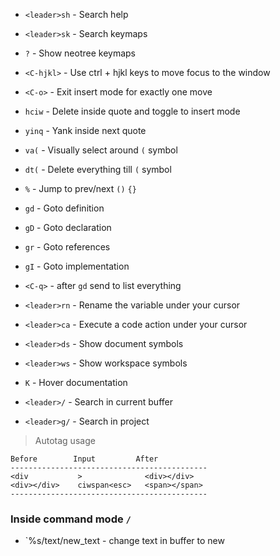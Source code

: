 - `<leader>sh` - Search help
- `<leader>sk` - Search keymaps
- `?` - Show neotree keymaps

- `<C-hjkl>` - Use ctrl + hjkl keys to move focus to the window

- `<C-o>` - Exit insert mode for exactly one move

- `hciw` - Delete inside quote and toggle to insert mode

- `yinq` - Yank inside next quote

- `va(` - Visually select around `(` symbol
- `dt(` - Delete everything till `(` symbol

- `%` - Jump to prev/next `()` `{}`

- `gd` - Goto definition
- `gD` - Goto declaration
- `gr` - Goto references
- `gI` - Goto implementation


- `<C-q>` - after `gd` send to list everything

- `<leader>rn` - Rename the variable under your cursor
- `<leader>ca` - Execute a code action under your cursor

- `<leader>ds` - Show document symbols
- `<leader>ws` - Show workspace symbols

- `K` - Hover documentation

- `<leader>/` - Search in current buffer
- `<leader>g/` - Search in project

> Autotag usage

```
Before        Input         After
--------------------------------------------
<div           >              <div></div>
<div></div>    ciwspan<esc>   <span></span>
--------------------------------------------
```

### Inside command mode `/`

- `%s/text/new_text - change text in buffer to new
